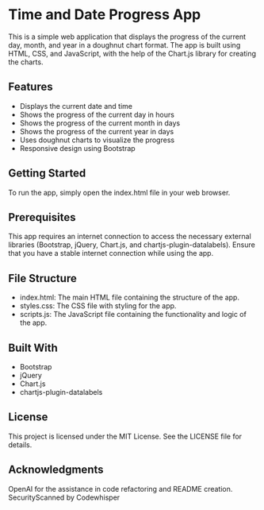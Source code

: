 # Time and Date Progress App
This is a simple web application that displays the progress of the current day, month, and year in a doughnut chart format. The app is built using HTML, CSS, and JavaScript, with the help of the Chart.js library for creating the charts.

## Features
- Displays the current date and time
- Shows the progress of the current day in hours
- Shows the progress of the current month in days
- Shows the progress of the current year in days
- Uses doughnut charts to visualize the progress
- Responsive design using Bootstrap

## Getting Started
To run the app, simply open the index.html file in your web browser.

## Prerequisites
This app requires an internet connection to access the necessary external libraries (Bootstrap, jQuery, Chart.js, and chartjs-plugin-datalabels). Ensure that you have a stable internet connection while using the app.

## File Structure
- index.html: The main HTML file containing the structure of the app.
- styles.css: The CSS file with styling for the app.
- scripts.js: The JavaScript file containing the functionality and logic of the app.

## Built With
- Bootstrap
- jQuery
- Chart.js
- chartjs-plugin-datalabels

## License
This project is licensed under the MIT License. See the LICENSE file for details.

## Acknowledgments
OpenAI for the assistance in code refactoring and README creation.
SecurityScanned by Codewhisper
